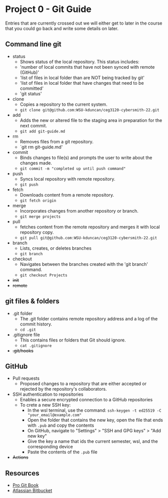 # Project 0 - Git Guide

Entries that are currently crossed out we will either get to later in the course that you could go back and write some details on later.

## Command line git

- status
  - Shows status of the local repository. This status includes:
   - 'number of local commits that have not been synced with remote (GitHub)' 
   - 'list of files in local folder than are NOT being tracked by git'
   - 'list of files in local folder that have changes that need to be committed'
  - 'git status'
- clone
  - Copies a repository to the current system.
  - `git clone git@github.com:WSU-kduncan/ceg3120-cybersmith-22.git`
- add
  - Adds the new or altered file to the staging area in preparation for the next commit.
  - `git add git-guide.md`
- rm
  - Removes files from a git repository.
  - `git rm git-guide.md'
- commit
  - Binds changes to file(s) and prompts the user to write about the changes made. 
  - `git commit -m "completed up until push command"`
- push
  - Syncs local repository with remote repository.
  - `git push`
- fetch
  - Downloads content from a remote repository.
  - `git fetch origin`
- merge
  - Incorporates changes from another repository or branch.
  - `git merge projects`
- pull
  - fetches content from the remote repository and merges it with local repository copy.
  - `git pull git@github.com:WSU-kduncan/ceg3120-cybersmith-22.git`
- branch
  - Lists, creates, or deletes branches
  - `git branch`
- checkout
  - Navigates between the branches created with the 'git branch' command.
  - `git checkout Projects`
- ~~init~~
- ~~remote~~

## git files & folders

- .git folder
  - The .git folder contains remote repository address and a log of the commit history.
  - `cd .git`
- .gitignore file
  - This contains files or folders that Git should ignore.
  - `cat .gitignore`
- ~~.git/hooks~~

## GitHub

- Pull requests
  - Proposed changes to a repository that are either accepted or rejected by the repository's collaborators.
- SSH authentication to repositories
  - Enables a secure encrypted connection to a GitHub repositories 
  - To crete a new SSH key:
    - In the wsl terminal, use the command: `ssh-keygen -t ed25519 -C "your_email@example.com"`
    - Open the folder that contains the new key, open the file that ends with `.pub` and copy the contents
    - On GitHub, navigate to "Settings" > "SSH and GPG keys" > "Add new key"
    - Give the key a name that ids the current semester, wsl, and the corresponding device
    - Paste the contents of the `.pub` file
- ~~Actions~~


## Resources

- [Pro Git Book](https://git-scm.com/book/en/v2)
- [Atlassian Bitbucket](https://www.atlassian.com/git/tutorials)